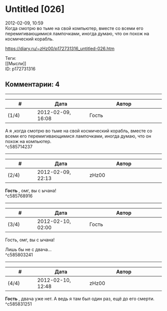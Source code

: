 Untitled [026]
==============

  
2012-02-09, 10:59  
 Когда смотрю во тьме на свой компьютер, вместе со всеми его перемигивающимися лампочками, иногда думаю, что он похож на космический корабль.   
  
<https://diary.ru/~zHz00/p172731316_untitled-026.htm>  
  
Теги:  
[[Мысли]]  
ID: p172731316  


Комментарии: 4
--------------

  


---



|         #         |              Дата              |                     Автор                     |           ID           |
| --- | --- | --- | --- |
| (1/4) | 2012-02-09, 16:08 | Гость | c585714237 |

  
 А я ,когда смотрю во тьме на свой космический корабль, вместе со всеми его перемигивающимися лампочками, иногда думаю, что он похож на компьютер.   
 ^c585714237

---



|         #         |              Дата              |                     Автор                     |           ID           |
| --- | --- | --- | --- |
| (2/4) | 2012-02-09, 22:13 | zHz00 | c585768916 |

  
  **Гость**  , омг, вы с ычана!   
 ^c585768916

---



|         #         |              Дата              |                     Автор                     |           ID           |
| --- | --- | --- | --- |
| (3/4) | 2012-02-10, 02:00 | Гость | c585803241 |

  
  Гость, омг, вы с ычана!    
   
 Лишь бы не с двача...   
 ^c585803241

---



|         #         |              Дата              |                     Автор                     |           ID           |
| --- | --- | --- | --- |
| (4/4) | 2012-02-10, 12:48 | zHz00 | c585831251 |

  
  **Гость**  , двача уже нет. А ведь я там был один раз, ещё до его смерти.   
 ^c585831251